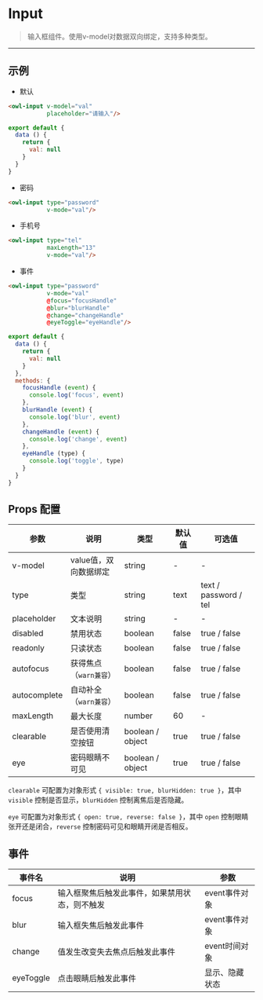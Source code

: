 # Input

> 输入框组件。使用v-model对数据双向绑定，支持多种类型。

---

## 示例

* 默认

```html
<owl-input v-model="val"
           placeholder="请输入"/>
```

```js
export default {
  data () {
    return {
      val: null
    }
  }
}
```

* 密码

```html
<owl-input type="password"
           v-mode="val"/>
```

* 手机号

```html
<owl-input type="tel"
           maxLength="13"
           v-mode="val"/>
```

* 事件

```html
<owl-input type="password"
           v-mode="val"
           @focus="focusHandle"
           @blur="blurHandle"
           @change="changeHandle"
           @eyeToggle="eyeHandle"/>
```

```js
export default {
  data () {
    return {
      val: null
    }
  },
  methods: {
    focusHandle (event) {
      console.log('focus', event)
    },
    blurHandle (event) {
      console.log('blur', event)
    },
    changeHandle (event) {
      console.log('change', event)
    },
    eyeHandle (type) {
      console.log('toggle', type)
    }
  }
}
```

## Props 配置

 参数 | 说明 | 类型 | 默认值 | 可选值
 --- | ---  | --- | --- | ---
 v-model | value值，双向数据绑定 | string | - | -
 type | 类型 | string | text | text / password / tel
 placeholder | 文本说明 | string | - | -
 disabled | 禁用状态 | boolean | false | true / false
 readonly | 只读状态 | boolean | false | true / false
 autofocus | 获得焦点（`warn兼容`） | boolean | false | true / false
 autocomplete | 自动补全（`warn兼容`） | boolean | false | true / false
 maxLength | 最大长度 | number | 60 | -
 clearable | 是否使用清空按钮 | boolean / object | true | true / false 
 eye | 密码眼睛不可见 | boolean / object | true | true / false

`clearable` 可配置为对象形式 `{ visible: true, blurHidden: true }`，其中 `visible` 控制是否显示，`blurHidden` 控制离焦后是否隐藏。

`eye` 可配置为对象形式 `{ open: true, reverse: false }`，其中 `open` 控制眼睛张开还是闭合，`reverse` 控制密码可见和眼睛开闭是否相反。

 ## 事件

事件名 | 说明 | 参数
---- | --- | ---
focus | 输入框聚焦后触发此事件，如果禁用状态，则不触发 | event事件对象
blur | 输入框失焦后触发此事件 | event事件对象
change | 值发生改变失去焦点后触发此事件 | event时间对象
eyeToggle | 点击眼睛后触发此事件 | 显示、隐藏状态

